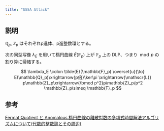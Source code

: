 ```yaml
---
title: "SSSA Attack"
---
```


## 説明

$\mathbb{Q}_p$, $\mathbb{Z}_p$ はそれぞれp進体、p進整数環とする。

次の同型写像 $\lambda_E$ を用いて楕円曲線 $\tilde{E}(\mathbb{F}_p)$ 上が $\mathbb{F}_p$ 上の DLP、つまり $\bmod p$ の割り算に帰結する。

$$
\lambda_E \colon \tilde{E}(\mathbb{F}_p) \overset{u}{\to} E(\mathbb{Q}_p)\xrightarrow{p倍}\ker\pi \xrightarrow{\mathscr{L}} p\mathbb{Z}_p\xrightarrow{\bmod p^2}p\mathbb{Z}_p/p^2 \mathbb{Z}_p\simeq \mathbb{F}_p
$$



## 参考

[Fermat Quotient と Anomalous 楕円曲線の離散対数の多項式時間解法アルゴリズムについて(代数的整数論とその周辺)](https://repository.kulib.kyoto-u.ac.jp/dspace/bitstream/2433/61761/1/1026-15.pdf)
